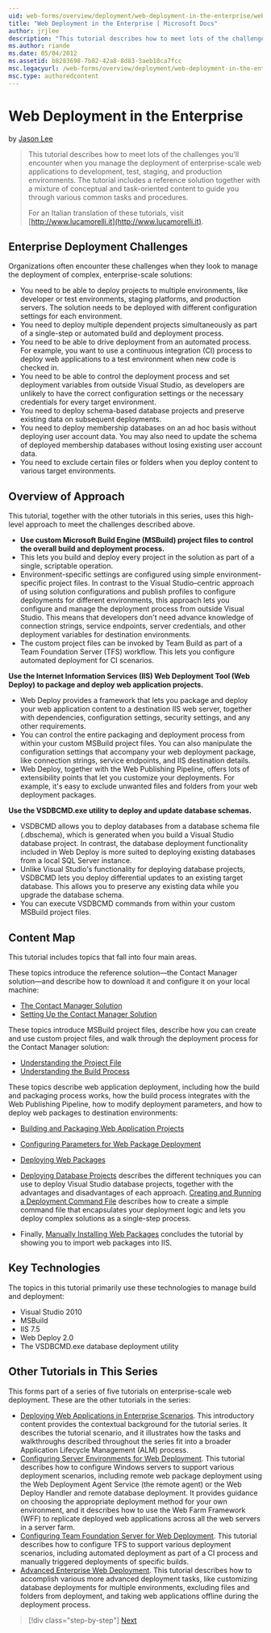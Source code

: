 ```yaml
---
uid: web-forms/overview/deployment/web-deployment-in-the-enterprise/web-deployment-in-the-enterprise
title: "Web Deployment in the Enterprise | Microsoft Docs"
author: jrjlee
description: "This tutorial describes how to meet lots of the challenges you'll encounter when you manage the deployment of enterprise-scale web applications to devel..."
ms.author: riande
ms.date: 05/04/2012
ms.assetid: b8283698-7b82-42a8-8d83-3aeb18ca7fcc
msc.legacyurl: /web-forms/overview/deployment/web-deployment-in-the-enterprise/web-deployment-in-the-enterprise
msc.type: authoredcontent
---
```

# Web Deployment in the Enterprise

by [Jason Lee](https://github.com/jrjlee)

> This tutorial describes how to meet lots of the challenges you'll encounter when you manage the deployment of enterprise-scale web applications to development, test, staging, and production environments. The tutorial includes a reference solution together with a mixture of conceptual and task-oriented content to guide you through various common tasks and procedures.
> 
> For an Italian translation of these tutorials, visit [http://www.lucamorelli.it](http://www.lucamorelli.it).

## Enterprise Deployment Challenges

Organizations often encounter these challenges when they look to manage the deployment of complex, enterprise-scale solutions:

- You need to be able to deploy projects to multiple environments, like developer or test environments, staging platforms, and production servers. The solution needs to be deployed with different configuration settings for each environment.
- You need to deploy multiple dependent projects simultaneously as part of a single-step or automated build and deployment process.
- You need to be able to drive deployment from an automated process. For example, you want to use a continuous integration (CI) process to deploy web applications to a test environment when new code is checked in.
- You need to be able to control the deployment process and set deployment variables from outside Visual Studio, as developers are unlikely to have the correct configuration settings or the necessary credentials for every target environment.
- You need to deploy schema-based database projects and preserve existing data on subsequent deployments.
- You need to deploy membership databases on an ad hoc basis without deploying user account data. You may also need to update the schema of deployed membership databases without losing existing user account data.
- You need to exclude certain files or folders when you deploy content to various target environments.

## Overview of Approach

This tutorial, together with the other tutorials in this series, uses this high-level approach to meet the challenges described above.

- **Use custom Microsoft Build Engine (MSBuild) project files to control the overall build and deployment process.**
- This lets you build and deploy every project in the solution as part of a single, scriptable operation.
- Environment-specific settings are configured using simple environment-specific project files. In contrast to the Visual Studio–centric approach of using solution configurations and publish profiles to configure deployments for different environments, this approach lets you configure and manage the deployment process from outside Visual Studio. This means that developers don't need advance knowledge of connection strings, service endpoints, server credentials, and other deployment variables for destination environments.
- The custom project files can be invoked by Team Build as part of a Team Foundation Server (TFS) workflow. This lets you configure automated deployment for CI scenarios.

**Use the Internet Information Services (IIS) Web Deployment Tool (Web Deploy) to package and deploy web application projects.**

- Web Deploy provides a framework that lets you package and deploy your web application content to a destination IIS web server, together with dependencies, configuration settings, security settings, and any other requirements.
- You can control the entire packaging and deployment process from within your custom MSBuild project files. You can also manipulate the configuration settings that accompany your web deployment package, like connection strings, service endpoints, and IIS destination details.
- Web Deploy, together with the Web Publishing Pipeline, offers lots of extensibility points that let you customize your deployments. For example, it's easy to exclude unwanted files and folders from your web deployment packages.

**Use the VSDBCMD.exe utility to deploy and update database schemas.**

- VSDBCMD allows you to deploy databases from a database schema file (.dbschema), which is generated when you build a Visual Studio database project. In contrast, the database deployment functionality included in Web Deploy is more suited to deploying existing databases from a local SQL Server instance.
- Unlike Visual Studio's functionality for deploying database projects, VSDBCMD lets you deploy differential updates to an existing target database. This allows you to preserve any existing data while you upgrade the database schema.
- You can execute VSDBCMD commands from within your custom MSBuild project files.

## Content Map

This tutorial includes topics that fall into four main areas.

These topics introduce the reference solution&#x2014;the Contact Manager solution&#x2014;and describe how to download it and configure it on your local machine:

- [The Contact Manager Solution](the-contact-manager-solution.md)
- [Setting Up the Contact Manager Solution](setting-up-the-contact-manager-solution.md)

These topics introduce MSBuild project files, describe how you can create and use custom project files, and walk through the deployment process for the Contact Manager solution:

- [Understanding the Project File](understanding-the-project-file.md)
- [Understanding the Build Process](understanding-the-build-process.md)

These topics describe web application deployment, including how the build and packaging process works, how the build process integrates with the Web Publishing Pipeline, how to modify deployment parameters, and how to deploy web packages to destination environments:

- [Building and Packaging Web Application Projects](building-and-packaging-web-application-projects.md)
- [Configuring Parameters for Web Package Deployment](configuring-parameters-for-web-package-deployment.md)
- [Deploying Web Packages](deploying-web-packages.md)

- [Deploying Database Projects](deploying-database-projects.md) describes the different techniques you can use to deploy Visual Studio database projects, together with the advantages and disadvantages of each approach. [Creating and Running a Deployment Command File](creating-and-running-a-deployment-command-file.md) describes how to create a simple command file that encapsulates your deployment logic and lets you deploy complex solutions as a single-step process.
- Finally, [Manually Installing Web Packages](manually-installing-web-packages.md) concludes the tutorial by showing you to import web packages into IIS.

## Key Technologies

The topics in this tutorial primarily use these technologies to manage build and deployment:

- Visual Studio 2010
- MSBuild
- IIS 7.5
- Web Deploy 2.0
- The VSDBCMD.exe database deployment utility

## Other Tutorials in This Series

This forms part of a series of five tutorials on enterprise-scale web deployment. These are the other tutorials in the series:

- [Deploying Web Applications in Enterprise Scenarios](../deploying-web-applications-in-enterprise-scenarios/deploying-web-applications-in-enterprise-scenarios.md). This introductory content provides the contextual background for the tutorial series. It describes the tutorial scenario, and it illustrates how the tasks and walkthroughs described throughout the series fit into a broader Application Lifecycle Management (ALM) process.
- [Configuring Server Environments for Web Deployment](../configuring-server-environments-for-web-deployment/configuring-server-environments-for-web-deployment.md). This tutorial describes how to configure Windows servers to support various deployment scenarios, including remote web package deployment using the Web Deployment Agent Service (the remote agent) or the Web Deploy Handler and remote database deployment. It provides guidance on choosing the appropriate deployment method for your own environment, and it describes how to use the Web Farm Framework (WFF) to replicate deployed web applications across all the web servers in a server farm.
- [Configuring Team Foundation Server for Web Deployment](../configuring-team-foundation-server-for-web-deployment/configuring-team-foundation-server-for-web-deployment.md). This tutorial describes how to configure TFS to support various deployment scenarios, including automated deployment as part of a CI process and manually triggered deployments of specific builds.
- [Advanced Enterprise Web Deployment](../advanced-enterprise-web-deployment/advanced-enterprise-web-deployment.md). This tutorial describes how to accomplish various more advanced deployment tasks, like customizing database deployments for multiple environments, excluding files and folders from deployment, and taking web applications offline during the deployment process.

> [!div class="step-by-step"]
> [Next](the-contact-manager-solution.md)
